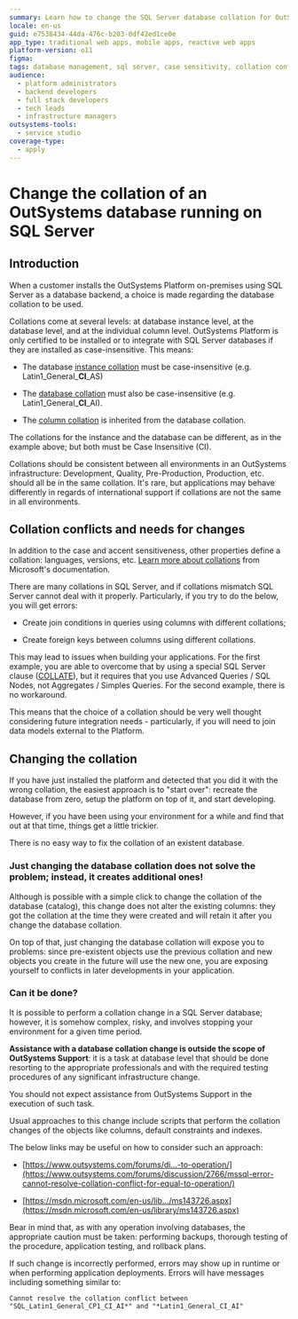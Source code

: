 ```yaml
---
summary: Learn how to change the SQL Server database collation for OutSystems 11 (O11) to ensure compatibility and avoid conflicts.
locale: en-us
guid: e7538434-44da-476c-b203-0df42ed1ce0e
app_type: traditional web apps, mobile apps, reactive web apps
platform-version: o11
figma:
tags: database management, sql server, case sensitivity, collation configuration, on-premises installation
audience:
  - platform administrators
  - backend developers
  - full stack developers
  - tech leads
  - infrastructure managers
outsystems-tools:
  - service studio
coverage-type:
  - apply
---
```


# Change the collation of an OutSystems database running on SQL Server

## Introduction

When a customer installs the OutSystems Platform on-premises using SQL Server as a database backend, a choice is made regarding the database collation to be used. 

Collations come at several levels: at database instance level, at the database level, and at the individual column level. OutSystems Platform is only certified to be installed or to integrate with SQL Server databases if they are installed as case-insensitive. This means:

* The database [instance collation](https://msdn.microsoft.com/en-us/library/ms179254.aspx) must be case-insensitive (e.g. Latin1_General_**CI**_AS)

* The [database collation](https://msdn.microsoft.com/en-us/library/ms175835.aspx) must also be case-insensitive (e.g. Latin1_General_**CI**_AI).

* The [column collation](https://msdn.microsoft.com/en-us/library/ms190920.aspx) is inherited from the database collation.

The collations for the instance and the database can be different, as in the example above; but both must be Case Insensitive (CI).

Collations should be consistent between all environments in an OutSystems infrastructure: Development, Quality, Pre-Production, Production, etc. should all be in the same collation. It's rare, but applications may behave differently in regards of international support if collations are not the same in all environments.

## Collation conflicts and needs for changes

In addition to the case and accent sensitiveness, other properties define a collation: languages, versions, etc. [Learn more about collations](https://msdn.microsoft.com/en-us/library/ms143726.aspx) from Microsoft's documentation.

There are many collations in SQL Server, and if collations mismatch SQL Server cannot deal with it properly. Particularly, if you try to do the below, you will get errors:

* Create join conditions in queries using columns with different collations;

* Create foreign keys between columns using different collations.

This may lead to issues when building your applications. For the first example, you are able to overcome that by using a special SQL Server clause ([COLLATE](https://msdn.microsoft.com/en-us/library/ms184391.aspx)), but it requires that you use Advanced Queries / SQL Nodes, not Aggregates / Simples Queries. For the second example, there is no workaround.

This means that the choice of a collation should be very well thought considering future integration needs - particularly, if you will need to join data models external to the Platform.

## Changing the collation

If you have just installed the platform and detected that you did it with the wrong collation, the easiest approach is to "start over": recreate the database from zero, setup the platform on top of it, and start developing.

However, if you have been using your environment for a while and find that out at that time, things get a little trickier. 

There is no easy way to fix the collation of an existent database.

### Just changing the database collation does not solve the problem; instead, it creates additional ones!

Although is possible with a simple click to change the collation of the database (catalog), this change does not alter the existing columns: they got the collation at the time they were created and will retain it after you change the database collation.

On top of that, just changing the database collation will expose you to problems:  since pre-existent objects use the previous collation and new objects you create in the future will use the new one, you are exposing yourself to conflicts in later developments in your application.

### Can it be done?

It is possible to perform a collation change in a SQL Server database; however, it is somehow complex, risky, and involves stopping your environment for a given time period.

**Assistance with a database collation change is outside the scope of OutSystems Support**: it is a task at database level that should be done resorting to the appropriate professionals and with the required testing procedures of any significant infrastructure change.

You should not expect assistance from OutSystems Support in the execution of such task.

Usual approaches to this change include scripts that perform the collation changes of the objects like columns, default constraints and indexes.

The below links may be useful on how to consider such an approach:

* [https://www.outsystems.com/forums/di...-to-operation/](https://www.outsystems.com/forums/discussion/2766/mssql-error-cannot-resolve-collation-conflict-for-equal-to-operation/)

* [https://msdn.microsoft.com/en-us/lib.../ms143726.aspx](https://msdn.microsoft.com/en-us/library/ms143726.aspx)

Bear in mind that, as with any operation involving databases, the appropriate caution must be taken: performing backups, thorough testing of the procedure, application testing, and rollback plans.

If such change is incorrectly performed, errors may show up in runtime or when performing application deployments. Errors will have messages including something similar to:

`Cannot resolve the collation conflict between "SQL_Latin1_General_CP1_CI_AI*" and "*Latin1_General_CI_AI"`

